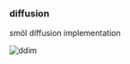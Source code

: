 ### diffusion

smöl diffusion implementation

![ddim](https://github.com/okarthikb/diffusion/assets/86470305/a122f509-bf28-4a97-9fca-24ea44ef3065)
